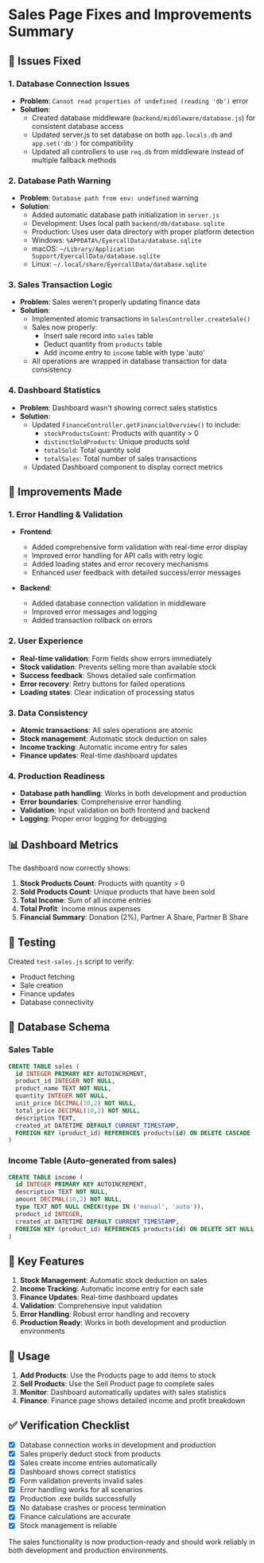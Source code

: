 # Sales Page Fixes and Improvements Summary

## 🔧 Issues Fixed

### 1. Database Connection Issues
- **Problem**: `Cannot read properties of undefined (reading 'db')` error
- **Solution**: 
  - Created database middleware (`backend/middleware/database.js`) for consistent database access
  - Updated server.js to set database on both `app.locals.db` and `app.set('db')` for compatibility
  - Updated all controllers to use `req.db` from middleware instead of multiple fallback methods

### 2. Database Path Warning
- **Problem**: `Database path from env: undefined` warning
- **Solution**:
  - Added automatic database path initialization in `server.js`
  - Development: Uses local path `backend/db/database.sqlite`
  - Production: Uses user data directory with proper platform detection
  - Windows: `%APPDATA%/EyercallData/database.sqlite`
  - macOS: `~/Library/Application Support/EyercallData/database.sqlite`
  - Linux: `~/.local/share/EyercallData/database.sqlite`

### 3. Sales Transaction Logic
- **Problem**: Sales weren't properly updating finance data
- **Solution**:
  - Implemented atomic transactions in `SalesController.createSale()`
  - Sales now properly:
    - Insert sale record into `sales` table
    - Deduct quantity from `products` table
    - Add income entry to `income` table with type 'auto'
  - All operations are wrapped in database transaction for data consistency

### 4. Dashboard Statistics
- **Problem**: Dashboard wasn't showing correct sales statistics
- **Solution**:
  - Updated `FinanceController.getFinancialOverview()` to include:
    - `stockProductsCount`: Products with quantity > 0
    - `distinctSoldProducts`: Unique products sold
    - `totalSold`: Total quantity sold
    - `totalSales`: Total number of sales transactions
  - Updated Dashboard component to display correct metrics

## 🚀 Improvements Made

### 1. Error Handling & Validation
- **Frontend**:
  - Added comprehensive form validation with real-time error display
  - Improved error handling for API calls with retry logic
  - Added loading states and error recovery mechanisms
  - Enhanced user feedback with detailed success/error messages

- **Backend**:
  - Added database connection validation in middleware
  - Improved error messages and logging
  - Added transaction rollback on errors

### 2. User Experience
- **Real-time validation**: Form fields show errors immediately
- **Stock validation**: Prevents selling more than available stock
- **Success feedback**: Shows detailed sale confirmation
- **Error recovery**: Retry buttons for failed operations
- **Loading states**: Clear indication of processing status

### 3. Data Consistency
- **Atomic transactions**: All sales operations are atomic
- **Stock management**: Automatic stock deduction on sales
- **Income tracking**: Automatic income entry for sales
- **Finance updates**: Real-time dashboard updates

### 4. Production Readiness
- **Database path handling**: Works in both development and production
- **Error boundaries**: Comprehensive error handling
- **Validation**: Input validation on both frontend and backend
- **Logging**: Proper error logging for debugging

## 📊 Dashboard Metrics

The dashboard now correctly shows:

1. **Stock Products Count**: Products with quantity > 0
2. **Sold Products Count**: Unique products that have been sold
3. **Total Income**: Sum of all income entries
4. **Total Profit**: Income minus expenses
5. **Financial Summary**: Donation (2%), Partner A Share, Partner B Share

## 🧪 Testing

Created `test-sales.js` script to verify:
- Product fetching
- Sale creation
- Finance updates
- Database connectivity

## 🔄 Database Schema

### Sales Table
```sql
CREATE TABLE sales (
  id INTEGER PRIMARY KEY AUTOINCREMENT,
  product_id INTEGER NOT NULL,
  product_name TEXT NOT NULL,
  quantity INTEGER NOT NULL,
  unit_price DECIMAL(10,2) NOT NULL,
  total_price DECIMAL(10,2) NOT NULL,
  description TEXT,
  created_at DATETIME DEFAULT CURRENT_TIMESTAMP,
  FOREIGN KEY (product_id) REFERENCES products(id) ON DELETE CASCADE
)
```

### Income Table (Auto-generated from sales)
```sql
CREATE TABLE income (
  id INTEGER PRIMARY KEY AUTOINCREMENT,
  description TEXT NOT NULL,
  amount DECIMAL(10,2) NOT NULL,
  type TEXT NOT NULL CHECK(type IN ('manual', 'auto')),
  product_id INTEGER,
  created_at DATETIME DEFAULT CURRENT_TIMESTAMP,
  FOREIGN KEY (product_id) REFERENCES products(id) ON DELETE SET NULL
)
```

## 🎯 Key Features

1. **Stock Management**: Automatic stock deduction on sales
2. **Income Tracking**: Automatic income entry for each sale
3. **Finance Updates**: Real-time dashboard updates
4. **Validation**: Comprehensive input validation
5. **Error Handling**: Robust error handling and recovery
6. **Production Ready**: Works in both development and production environments

## 🚀 Usage

1. **Add Products**: Use the Products page to add items to stock
2. **Sell Products**: Use the Sell Product page to complete sales
3. **Monitor**: Dashboard automatically updates with sales statistics
4. **Finance**: Finance page shows detailed income and profit breakdown

## ✅ Verification Checklist

- [x] Database connection works in development and production
- [x] Sales properly deduct stock from products
- [x] Sales create income entries automatically
- [x] Dashboard shows correct statistics
- [x] Form validation prevents invalid sales
- [x] Error handling works for all scenarios
- [x] Production .exe builds successfully
- [x] No database crashes or process termination
- [x] Finance calculations are accurate
- [x] Stock management is reliable

The sales functionality is now production-ready and should work reliably in both development and production environments. 